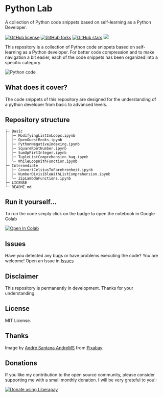 # Python Lab
A collection of Python code snippets based on self-learning as a Python Developer.

[![GitHub license](https://img.shields.io/github/license/marprezd/python-lab)](https://github.com/marprezd/python-lab/blob/master/LICENSE)
[![GitHub forks](https://img.shields.io/github/forks/marprezd/python-lab)](https://github.com/marprezd/python-lab/network)
[![GitHub stars](https://img.shields.io/github/stars/marprezd/python-lab)](https://github.com/marprezd/python-lab/stargazers)
<img src="http://img.shields.io/liberapay/receives/maprezdev.svg?logo=liberapay">

This repository is a collection of Python code snippets based on self-learning as a Python developer. For better code compression and to make navigation a bit easier, each of the code snippets has been organized into a specific category.

![Python code](https://drive.google.com/uc?export=view&id=1mKNZ8UStaKw-XRbI3Q_h4p8bnbHLigmD)

## What does it cover?

The code snippets of this repository are designed for the understanding of a python developer from basic to advanced levels.

## Repository structure
```
├─ Basic
│  ├─ ModifyingListInLoops.ipynb
│  ├─ OpenGuestBooks.ipynb
│  ├─ PythonNegativeIndexing.ipynb
│  ├─ SquareRootNumber.ipynb
│  ├─ SumUpFirtInteger.ipynb
│  ├─ TupleListComprehension_bag.ipynb
│  └─ WhileLoopWithFunction.ipynb
├─ Intermediate
│  ├─ ConvertCelsiusToFarehrenheit.ipynb
│  ├─ NumberDivisibleWithListComprehension.ipynb
│  └─ ZipLambdaFunctions.ipynb
├─ LICENSE
└─ README.md

```
## Run it yourself...

To run the code simply click on the badge to open the notebook in Google Colab

[![Open In Colab](https://colab.research.google.com/assets/colab-badge.svg)](https://colab.research.google.com/github/googlecolab/colabtools/blob/master/notebooks/colab-github-demo.ipynb)

## Issues

Have you detected any bugs or have problems executing the code? You are welcome! Open an Issue in [Issues](https://github.com/marprezd/python-lab/issues)

## Disclaimer

This repository is permanently in development. Thanks for your understanding.

## License

MIT License.

## Thanks

Image by <a href="https://pixabay.com/users/andremsantana-61090/?utm_source=link-attribution&amp;utm_medium=referral&amp;utm_campaign=image&amp;utm_content=762627">André Santana AndreMS</a> from <a href="https://pixabay.com/?utm_source=link-attribution&amp;utm_medium=referral&amp;utm_campaign=image&amp;utm_content=762627">Pixabay</a>

## Donations

If you like my contribution to the open source community, please consider supporting me with a small monthly donation. I will be very grateful to you!:

<noscript><a href="https://liberapay.com/maprezdev/donate"><img alt="Donate using Liberapay" src="https://liberapay.com/assets/widgets/donate.svg"></a></noscript>
